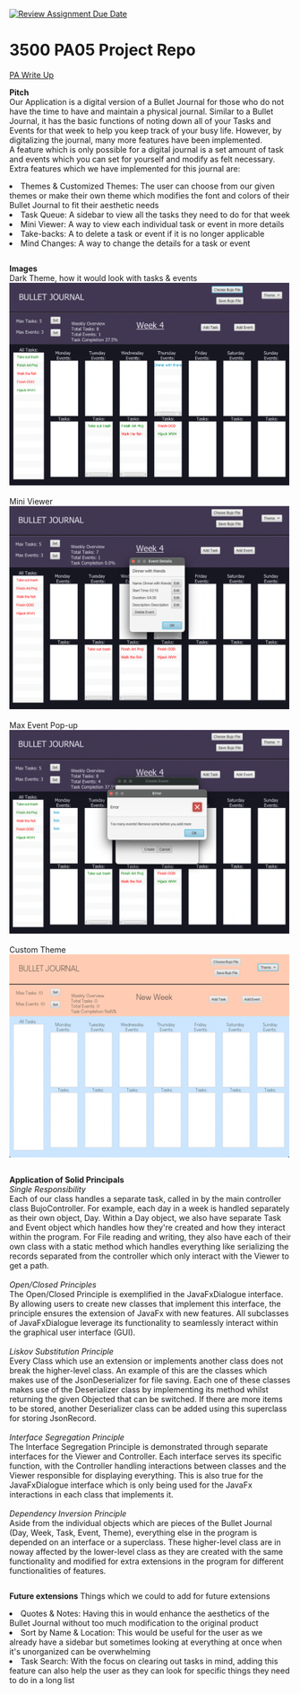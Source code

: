 [![Review Assignment Due Date](https://classroom.github.com/assets/deadline-readme-button-24ddc0f5d75046c5622901739e7c5dd533143b0c8e959d652212380cedb1ea36.svg)](https://classroom.github.com/a/x6ckGcN8)
# 3500 PA05 Project Repo

[PA Write Up](https://markefontenot.notion.site/PA-05-8263d28a81a7473d8372c6579abd6481)

**Pitch** <br>
Our Application is a digital version of a Bullet Journal for those who do not have the time to have and maintain a 
physical journal. Similar to a Bullet Journal, it has the basic functions of noting down all of your Tasks and Events 
for that week to help you keep track of your busy life. However, by digitalizing the journal, many more features have 
been implemented.
<br> 
A feature which is only possible for a digital journal is a set amount of task and events which you can set for yourself 
and modify as felt necessary. Extra features which we have implemented for this journal are: 
<br>
<li>Themes & Customized Themes: The user can choose from our given themes or make their own theme which modifies
the font and colors of their Bullet Journal to fit their aesthetic needs</li>
<li>Task Queue: A sidebar to view all the tasks they need to do for that week</li>
<li>Mini Viewer: A way to view each individual task or event in more details</li>
<li>Take-backs: A to delete a task or event if it is no longer applicable</li>
<li>Mind Changes: A way to change the details for a task or event</li>

<span style="margin-bottom: 2em; display: block;"></span>
**Images**
<br>
Dark Theme, how it would look with tasks & events <br>
<img src="DarkTheme.jpg" width="500" alt="Dark Theme">
<br> 
<br>
Mini Viewer <br>
<img src="Viewer.jpg" width="500" alt="Viewer">
<br> 
<br>
Max Event Pop-up <br>
<img src="MaxEvent.jpg" width="500" alt="MaxEvent">
<br>
<br>
Custom Theme <br>
<img src="CustomTheme.jpg" width="500" alt="Custom Theme">

<span style="margin-bottom: 2em; display: block;"></span>
**Application of Solid Principals**<br>
*Single Responsibility*<br>
Each of our class handles a separate task, called in by the main controller class BujoController. For example, each day 
in a week is handled separately as their own object, Day. Within a Day object, we also have separate Task and Event 
object which handles how they're created and how they interact within the program. For File reading and writing, they 
also have each of their own class with a static method which handles everything like serializing the records separated 
from the controller which only interact with the Viewer to get a path. <br><br>
*Open/Closed Principles*<br>
The Open/Closed Principle is exemplified in the JavaFxDialogue interface. By allowing users to create new classes that 
implement this interface, the principle ensures the extension of JavaFx with new features. All subclasses of 
JavaFxDialogue leverage its functionality to seamlessly interact within the graphical user interface (GUI).<br><br>
*Liskov Substitution Principle*<br>
Every Class which use an extension or implements another class does not break the higher-level class. An example of this
are the classes which makes use of the JsonDeserializer<T> for file saving. Each one of these classes makes use of the 
Deserializer class by implementing its method whilst returning the given Objected that can be switched. If there are 
more items to be stored, another Deserializer class can be added using this superclass for storing JsonRecord.<br><br>
*Interface Segregation Principle*<br>
The Interface Segregation Principle is demonstrated through separate interfaces for the Viewer and Controller. Each 
interface serves its specific function, with the Controller handling interactions between classes and the Viewer 
responsible for displaying everything. This is also true for the JavaFxDialogue interface which is only being used for
the JavaFx interactions in each class that implements it.<br><br>
*Dependency Inversion Principle*<br> 
Aside from the individual objects which are pieces of the Bullet Journal (Day, Week, Task, Event, Theme), everything 
else in the program is depended on an interface or a superclass. These higher-level class are in noway affected by the
lower-level class as they are created with the same functionality and modified for extra extensions in the program for
different functionalities of features.<br>

<span style="margin-bottom: 2em; display: block;"></span>
**Future extensions**
Things which we could to add for future extensions
<li>Quotes & Notes: Having this in would enhance the aesthetics of the Bullet Journal without too much modification
to the original product</li>
<li>Sort by Name & Location: This would be useful for the user as we already have a sidebar but sometimes looking at 
everything at once when it's unorganized can be overwhelming</li>
<li>Task Search: With the focus on clearing out tasks in mind, adding this feature can also help the user as they can
look for specific things they need to do in a long list</li>
<span style="margin-bottom: 5em; display: block;"></span>
